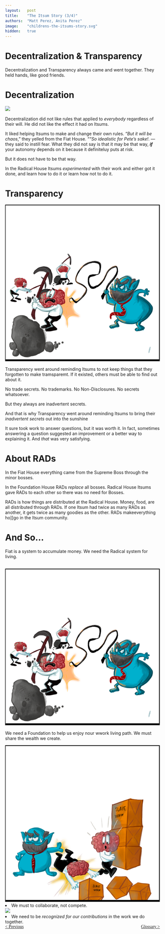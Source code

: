 ```yaml
---
layout:   post
title:    "The Itsum Story (3/4)"
authors:  "Matt Perez, Anita Perez"
image:    "childrens-the-itsums-story.svg"
hidden:   true
---
```


<div style='display:none; '>
 <p>The Itsum Story</p>
</div>

<h1>Decentralization & Transparency</h1>
 <p>Decentralization and Transparency always came and went together. They held hands, like good friends.</p>

<h1>Decentralization</h1>
 <div>
  <img src="/assets/img/pic-the-itsums-story-06.svg"  size="70%">
 </div>
 <p>Decentralization did not like rules that applied to <em>everybody</em> regardless of their will. He did not like the effect it had on Itsums.</p>
 <p>It liked helping Itsums to make and change their own rules. &ldquo;<em>But it will be chaos</em>,&rdquo; they yelled from the Fiat House. &ldquo;<em>&ldquo;So idealistic for Pete&rsquo;s sake!</em>. &mdash;they said to instill fear. What they did not say is that it may be that way, <strong><em>if</em></strong> your autonomy depends on it because it definiteluy puts at risk.</p>
 <p>But it does not have to be that way.</p>
 <p>In the Radical House Itsums <em>experimented</em> with their work and either got it done, and learn how to do it or learn how not to do it.</p>

<h1>Transparency</h1>
  <div>
   <img src="/assets/img/pic-the-itsums-story-07.svg"  size="70">
  </div>
 <p>Transparency went around reminding Itsums to not keep things that they forgotten to make tramsparemt. If it existed, others must be able to find out about it.</p>
 <p>No trade secrets. No trademarks. No Non-Disclosures. No secrets whatsoever.</p>
 <p>But they always are inadvertent secrets.</p>
 <p>And that is why Transparency went around reminding Itsums to bring their <em>inadvertent secrets</em> out into the sunshine</p>
 <p>It sure took work to answer questions, but it was worth it. In fact, sometimes answering a question suggested an improvement or a better way to explaining it. And <EM>that</EM> was very satisfying.</p>

<h1>About RADs</h1>
 <p>In the Fiat House everything came from the Supreme Boss through the minor bosses.</p>
 <p>In the Foundation House RADs <EM>replace</EM> all bosses. Radical House Itsums gave RADs to each other so there was no need for Bosses.</p>
 <p>RADs is how things are distributed at the Radical House. Money, food, are all distributed through RADs. If one Itsum had twice as many RADs as another, it gets twice as many goodies as the other. RADs makeeverything ho]]go in the Itsum community.</p>

<h1>And So&hellip;</h1>
 <p>Fiat is a system to accumulate money. We need the Radical system for living.</p>
 <br />
 <div class="_illustration">
  <div>
   <img src="/assets/img/pic-the-itsums-story-07.svg"  size="70">
  </div>
   <p>We need a Foundation to help us enjoy nour wwork living path. We must share the wealth we create.</p>
  <div>
   <img src="/assets/img/pic-the-itsums-story-08.svg"  size="70">
  </div>
  <li>We must to collaborate, not compete.</li>
  <div>
   <img src="/assets/img/pic-the-itsums-story-10.sgv"  size="70">
  </div>
  <li>We need to be <em>recognized for our contributions</em> in the work we do together.</li>
 </ul>

<div style="margin-bottom:1in; font-family: American Typewriter, serif; ">
 <span style="float:left;" >
  <a href="https://radicalcompanies.com/2024/09/01/the-itsums-story-02">&lt; Previous</a></span>
 <span style="float:right; ">
  <a href="https://radicalcompanies.com/2024/09/01/the-itsums-story-04.glossary">Glossary &gt;</a></span>
</div>